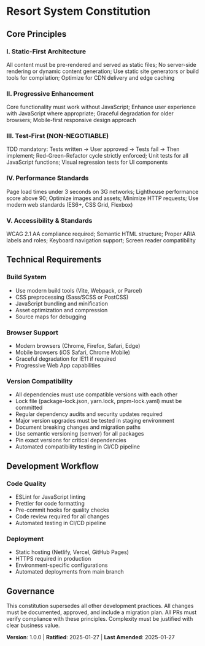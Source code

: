 # Resort System Constitution

## Core Principles

### I. Static-First Architecture
All content must be pre-rendered and served as static files; No server-side rendering or dynamic content generation; Use static site generators or build tools for compilation; Optimize for CDN delivery and edge caching

### II. Progressive Enhancement
Core functionality must work without JavaScript; Enhance user experience with JavaScript where appropriate; Graceful degradation for older browsers; Mobile-first responsive design approach

### III. Test-First (NON-NEGOTIABLE)
TDD mandatory: Tests written → User approved → Tests fail → Then implement; Red-Green-Refactor cycle strictly enforced; Unit tests for all JavaScript functions; Visual regression tests for UI components

### IV. Performance Standards
Page load times under 3 seconds on 3G networks; Lighthouse performance score above 90; Optimize images and assets; Minimize HTTP requests; Use modern web standards (ES6+, CSS Grid, Flexbox)

### V. Accessibility & Standards
WCAG 2.1 AA compliance required; Semantic HTML structure; Proper ARIA labels and roles; Keyboard navigation support; Screen reader compatibility

## Technical Requirements

### Build System
- Use modern build tools (Vite, Webpack, or Parcel)
- CSS preprocessing (Sass/SCSS or PostCSS)
- JavaScript bundling and minification
- Asset optimization and compression
- Source maps for debugging

### Browser Support
- Modern browsers (Chrome, Firefox, Safari, Edge)
- Mobile browsers (iOS Safari, Chrome Mobile)
- Graceful degradation for IE11 if required
- Progressive Web App capabilities

### Version Compatibility
- All dependencies must use compatible versions with each other
- Lock file (package-lock.json, yarn.lock, pnpm-lock.yaml) must be committed
- Regular dependency audits and security updates required
- Major version upgrades must be tested in staging environment
- Document breaking changes and migration paths
- Use semantic versioning (semver) for all packages
- Pin exact versions for critical dependencies
- Automated compatibility testing in CI/CD pipeline

## Development Workflow

### Code Quality
- ESLint for JavaScript linting
- Prettier for code formatting
- Pre-commit hooks for quality checks
- Code review required for all changes
- Automated testing in CI/CD pipeline

### Deployment
- Static hosting (Netlify, Vercel, GitHub Pages)
- HTTPS required in production
- Environment-specific configurations
- Automated deployments from main branch

## Governance

This constitution supersedes all other development practices. All changes must be documented, approved, and include a migration plan. All PRs must verify compliance with these principles. Complexity must be justified with clear business value.

**Version**: 1.0.0 | **Ratified**: 2025-01-27 | **Last Amended**: 2025-01-27